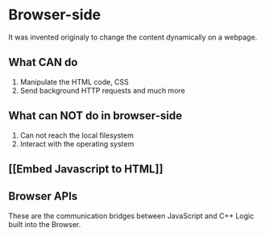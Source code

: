 # Browser-side
It was invented originaly to change the content dynamically on a webpage.  

## What CAN do 
1. Manipulate the HTML code, CSS
1. Send background HTTP requests and much more

## What can NOT do in browser-side
1. Can not reach the local filesystem
1. Interact with the operating system

## [[Embed Javascript to HTML]]

## Browser APIs
These are the communication bridges between JavaScript and C++ Logic built into the Browser. 
